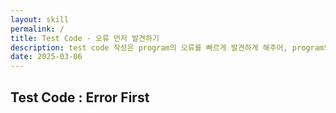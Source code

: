```yaml
---
layout: skill
permalink: /
title: Test Code - 오류 먼저 발견하기
description: test code 작성은 program의 오류를 빠르게 발견하게 해주어, program의 안정성을 높이고 개발 속도를 빠르게 해줍니다.
date: 2025-03-06
---
```



## Test Code : Error First


